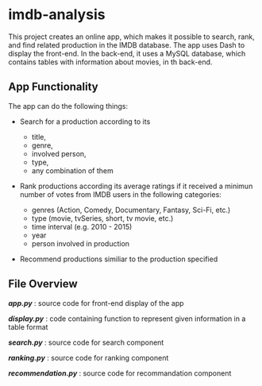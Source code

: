# imdb-analysis

This project creates an online app, which makes it possible to search, rank, and find related production in the IMDB database. The app uses Dash to display the front-end. In the back-end, it uses a MySQL database, which contains tables with information about movies, in th back-end. 

## App Functionality

The app can do the following things:
 - Search for a production according to its 
 	- title, 
	- genre, 
	- involved person, 
	- type,
	- any combination of them
	
 - Rank productions according its average ratings if it received a minimun number of votes from IMDB users in the following categories:
  	- genres (Action, Comedy, Documentary, Fantasy, Sci-Fi, etc.)
  	- type (movie, tvSeries, short, tv movie, etc.)
  	- time interval (e.g. 2010 - 2015)
  	- year
  	- person involved in production 

 - Recommend productions similiar to the production specified

## File Overview

**_app.py_** :   source code for front-end display of the app

**_display.py_** :  code containing function to represent given information in a table format

**_search.py_** :  source code for search component

**_ranking.py_** :  source code for ranking component

**_recommendation.py_** :  source code for recommandation component


